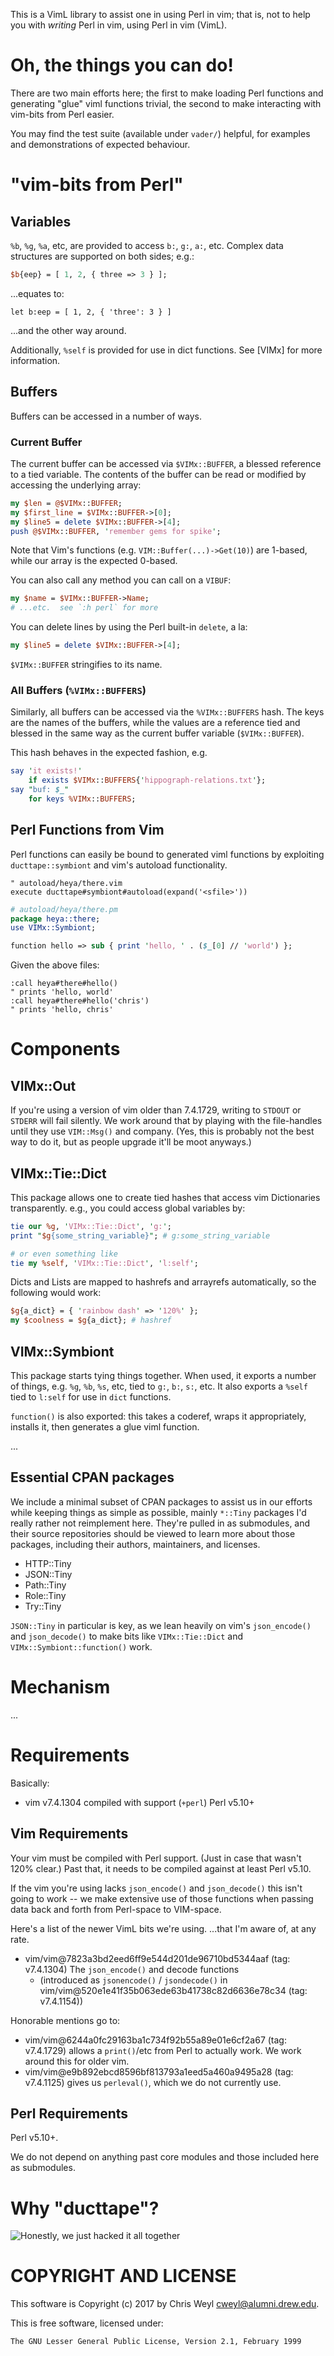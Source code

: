 This is a VimL library to assist one in using Perl in vim; that is, not to
help you with *writing* Perl in vim, using Perl in vim (VimL).

# Oh, the things you can do!

There are two main efforts here; the first to make loading Perl functions and
generating "glue" viml functions trivial, the second to make interacting with
vim-bits from Perl easier.

You may find the test suite (available under `vader/`) helpful, for examples
and demonstrations of expected behaviour.

# "vim-bits from Perl"

## Variables

`%b`, `%g`, `%a`, etc, are provided to access `b:`, `g:`, `a:`, etc.  Complex
data structures are supported on both sides; e.g.:

```perl
$b{eep} = [ 1, 2, { three => 3 } ];
```

...equates to:

```vim
let b:eep = [ 1, 2, { 'three': 3 } ]
```

...and the other way around.

Additionally, `%self` is provided for use in dict functions.  See [VIMx] for
more information.

## Buffers

Buffers can be accessed in a number of ways.

### Current Buffer

The current buffer can be accessed via `$VIMx::BUFFER`, a blessed reference to a
tied variable.  The contents of the buffer can be read or modified by
accessing the underlying array:

```perl
my $len = @$VIMx::BUFFER;
my $first_line = $VIMx::BUFFER->[0];
my $line5 = delete $VIMx::BUFFER->[4];
push @$VIMx::BUFFER, 'remember gems for spike';
```

Note that Vim's functions (e.g. `VIM::Buffer(...)->Get(10)`) are 1-based,
while our array is the expected 0-based.

You can also call any method you can call on a `VIBUF`:

```perl
my $name = $VIMx::BUFFER->Name;
# ...etc.  see `:h perl` for more
```

You can delete lines by using the Perl built-in `delete`, a la:

```perl
my $line5 = delete $VIMx::BUFFER->[4];
```

`$VIMx::BUFFER` stringifies to its name.

### All Buffers (`%VIMx::BUFFERS`)

Similarly, all buffers can be accessed via the `%VIMx::BUFFERS` hash.  The
keys are the names of the buffers, while the values are a reference tied and
blessed in the same way as the current buffer variable (`$VIMx::BUFFER`).

This hash behaves in the expected fashion, e.g.

```perl
say 'it exists!'
    if exists $VIMx::BUFFERS{'hippograph-relations.txt'};
say "buf: $_"
    for keys %VIMx::BUFFERS;
```

## Perl Functions from Vim

Perl functions can easily be bound to generated viml functions by exploiting
`ducttape::symbiont` and vim's autoload functionality.

```vim
" autoload/heya/there.vim
execute ducttape#symbiont#autoload(expand('<sfile>'))
```
```perl
# autoload/heya/there.pm
package heya::there;
use VIMx::Symbiont;

function hello => sub { print 'hello, ' . ($_[0] // 'world') };
```

Given the above files:

```vim
:call heya#there#hello()
" prints 'hello, world'
:call heya#there#hello('chris')
" prints 'hello, chris'
```

# Components

## VIMx::Out

If you're using a version of vim older than 7.4.1729, writing to `STDOUT` or
`STDERR` will fail silently.  We work around that by playing with the
file-handles until they use `VIM::Msg()` and company.  (Yes, this is probably
not the best way to do it, but as people upgrade it'll be moot anyways.)

## VIMx::Tie::Dict

This package allows one to create tied hashes that access vim Dictionaries
transparently.  e.g., you could access global variables by:

```perl
tie our %g, 'VIMx::Tie::Dict', 'g:';
print "$g{some_string_variable}"; # g:some_string_variable

# or even something like
tie my %self, 'VIMx::Tie::Dict', 'l:self';
```

Dicts and Lists are mapped to hashrefs and arrayrefs automatically, so the
following would work:

```perl
$g{a_dict} = { 'rainbow dash' => '120%' };
my $coolness = $g{a_dict}; # hashref
```

## VIMx::Symbiont

This package starts tying things together.  When used, it exports a number of
things, e.g. `%g`, `%b`, `%s`, etc, tied to `g:`, `b:`, `s:`, etc.  It also
exports a `%self` tied to `l:self` for use in `dict` functions.

`function()` is also exported: this takes a coderef, wraps it appropriately,
installs it, then generates a glue viml function.

...

## Essential CPAN packages

We include a minimal subset of CPAN packages to assist us in our efforts
while keeping things as simple as possible, mainly `*::Tiny` packages I'd
really rather not reimplement here.  They're pulled in as submodules, and
their source repositories should be viewed to learn more about those packages,
including their authors, maintainers, and licenses.

* HTTP::Tiny
* JSON::Tiny
* Path::Tiny
* Role::Tiny
* Try::Tiny

`JSON::Tiny` in particular is key, as we lean heavily on vim's `json_encode()`
and `json_decode()` to make bits like `VIMx::Tie::Dict` and
`VIMx::Symbiont::function()` work.

# Mechanism

...

# Requirements

Basically:

* vim v7.4.1304 compiled with support (`+perl`) Perl v5.10+

## Vim Requirements

Your vim must be compiled with Perl support.  (Just in case that wasn't 120%
clear.)  Past that, it needs to be compiled against at least Perl v5.10.

If the vim you're using lacks `json_encode()` and `json_decode()` this isn't
going to work -- we make extensive use of those functions when passing data
back and forth from Perl-space to VIM-space.

Here's a list of the newer VimL bits we're using. ...that I'm aware of, at any
rate.

* vim/vim@7823a3bd2eed6ff9e544d201de96710bd5344aaf (tag: v7.4.1304) The
    `json_encode()` and decode functions
  * (introduced as `jsonencode()` / `jsondecode()` in
        vim/vim@520e1e41f35b063ede63b41738c82d6636e78c34 (tag: v7.4.1154))

Honorable mentions go to:

* vim/vim@6244a0fc29163ba1c734f92b55a89e01e6cf2a67 (tag: v7.4.1729) allows a
    `print()`/etc from Perl to actually work.  We work around this for older
    vim.
* vim/vim@e9b892ebcd8596bf813793a1eed5a460a9495a28 (tag: v7.4.1125) gives us
    `perleval()`, which we do not currently use.

## Perl Requirements

Perl v5.10+.

We do not depend on anything past core modules and those included here as
submodules.

# Why "ducttape"?

![Honestly, we just hacked it all together](https://imgs.xkcd.com/comics/lisp.jpg)


# COPYRIGHT AND LICENSE

This software is Copyright (c) 2017 by Chris Weyl <cweyl@alumni.drew.edu>.

This is free software, licensed under:

    The GNU Lesser General Public License, Version 2.1, February 1999
